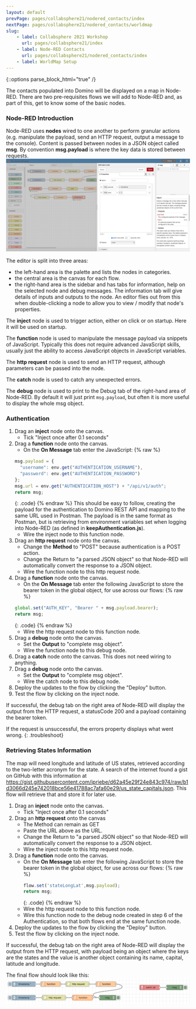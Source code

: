 ```yaml
---
layout: default
prevPage: pages/collabsphere21/nodered_contacts/index
nextPage: pages/collabsphere21/nodered_contacts/worldmap
slug:
    - label: Collabsphere 2021 Workshop
      url: pages/collabsphere21/index
    - label: Node-RED Contacts
      url: pages/collabsphere21/nodered_contacts/index
    - label: WorldMap Setup
---
```


{::options parse_block_html="true" /}

The contacts populated into Domino will be displayed on a map in Node-RED. There are two pre-requisites flows we will add to Node-RED and, as part of this, get to know some of the basic nodes.

### Node-RED Introduction
Node-RED uses **nodes** wired to one another to perform granular actions (e.g. manipulate the payload, send an HTTP request, output a message to the console). Content is passed between nodes in a JSON object called **msg**. By convention **msg.payload** is where the key data is stored between requests.
![Node-RED](../images/nodered_contacts/nodered.png)

The editor is split into three areas:
- the left-hand area is the palette and lists the nodes in categories.
- the central area is the canvas for each flow.
- the right-hand area is the sidebar and has tabs for information, help on the selected node and debug messages. The information tab will give details of inputs and outputs to the node. An editor flies out from this when double-clicking a node to allow you to view / modify that node's properties.

The **inject** node is used to trigger action, either on click or on startup. Here it will be used on startup.

The **function** node is used to manipulate the message payload via snippets of JavaScript. Typically this does not require advanced JavaScript skills, usually just the ability to access JavaScript objects in JavaScript variables.

The **http request** node is used to send an HTTP request, although parameters can be passed into the node.

The **catch** node is used to catch any unexpected errors.

The **debug** node is used to print to the Debug tab of the right-hand area of Node-RED. By default it will just print `msg.payload`, but often it is more useful to display the whole msg object.

### Authentication

1. Drag an **inject** node onto the canvas.
   - Tick "Inject once after 0.1 seconds"
2. Drag a **function** node onto the canvas.
   - On the **On Message** tab enter the JavaScript:
    {% raw %}
    ~~~js
    msg.payload = {
      "username": env.get("AUTHENTICATION_USERNAME"),
      "password": env.get("AUTHENTICATION_PASSWORD")
    };
    msg.url = env.get("AUTHENTICATION_HOST") + "/api/v1/auth";
    return msg;
    ~~~
    {: .code}
    {% endraw %}
    This should be easy to follow, creating the payload for the authentication to Domino REST API and mapping to the same URL used in Postman. The payload is in the same format as Postman, but is retrieving from environment variables set when logging into Node-RED (as defined in **keepAuthentication.js**).
    - Wire the inject node to this function node.
3. Drag an **http request** node onto the canvas.
   - Change the **Method** to "POST" because authentication is a POST action.
   - Change the Return to "a parsed JSON object" so that Node-RED will automatically convert the response to a JSON object.
   - Wire the function node to this http request node.
4. Drag a **function** node onto the canvas.
   - On the **On Message** tab enter the following JavaScript to store the bearer token in the global object, for use across our flows:
     {% raw %}
    ~~~js
    global.set("AUTH_KEY", "Bearer " + msg.payload.bearer);
    return msg;
    ~~~
    {: .code}
    {% endraw %}
   - Wire the http request node to this function node.
5. Drag a **debug** node onto the canvas.
   - Set the **Output** to "complete msg object".
   - Wire the function node to this debug node.
6. Drag a **catch** node onto the canvas. This does not need wiring to anything.
7. Drag a **debug** node onto the canvas.
   - Set the **Output** to "complete msg object".
   - Wire the catch node to this debug node.
8. Deploy the updates to the flow by clicking the "Deploy" button.
9. Test the flow by clicking on the inject node.

If successful, the debug tab on the right area of Node-RED will display the output from the HTTP request, a statusCode 200 and a payload containing the bearer token.

If the request is unsuccessful, the errors property displays what went wrong.
{: .troubleshoot}

### Retrieving States Information

The map will need longitude and latitude of US states, retrieved according to the two-letter acronym for the state. A search of the internet found a gist on GitHub with this information at https://gist.githubusercontent.com/jpriebe/d62a45e29f24e843c974/raw/b1d3066d245e742018bce56e41788ac7afa60e29/us_state_capitals.json. This flow will retrieve that and store it for later use.

1. Drag an **inject** node onto the canvas.
   - Tick "Inject once after 0.1 seconds"
2. Drag an **http request** onto the canvas
   - The Method can remain as GET
   - Paste the URL above as the URL.
   - Change the Return to "a parsed JSON object" so that Node-RED will automatically convert the response to a JSON object.
   - Wire the inject node to this http request node.
3. Drag a **function** node onto the canvas.
   - On the **On Message** tab enter the following JavaScript to store the bearer token in the global object, for use across our flows:
     {% raw %}
     ~~~js
     flow.set('stateLongLat',msg.payload);
     return msg;
     ~~~
     {: .code}
     {% endraw %}
   - Wire the http request node to this function node.
   - Wire this function node to the debug node created in step 6 of the Authentication, so that both flows end at the same function node.
4. Deploy the updates to the flow by clicking the "Deploy" button.
5. Test the flow by clicking on the inject node.

If successful, the debug tab on the right area of Node-RED will display the output from the HTTP request, with payload being an object where the keys are the states and the value is another object containing its name, capital, latitude and longitude.

The final flow should look like this:
![Setup Flow](../images/nodered_contacts/setup_flow.png)